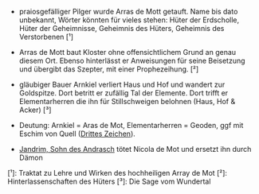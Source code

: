 * praiosgefälliger Pilger wurde Arras de Mott getauft. Name bis dato unbekannt, Wörter könnten für vieles stehen: Hüter der Erdscholle, Hüter der Geheimnisse, Geheimnis des Hüters, Geheimnis des Verstorbenen [¹]
* Arras de Mott baut Kloster ohne offensichtlichem Grund an genau diesem Ort. Ebenso hinterlässt er Anweisungen für seine Beisetzung und übergibt das Szepter, mit einer Prophezeihung. [²]
* gläubiger Bauer Arnkiel verliert Haus und Hof und wandert zur Goldspitze. Dort betritt er zufällig Tal der Elemente. Dort trifft er Elementarherren die ihn für Stillschweigen belohnen (Haus, Hof & Acker) [³]
* Deutung: Arnkiel = Aras de Mot, Elementarherren = Geoden, ggf mit Eschim von Quell ([Drittes Zeichen](Notizen/Drittes%20Zeichen.md)). 

* [Jandrim, Sohn des Andrasch](Personen.md#Jandrim,%20Sohn%20des%20Andrasch) tötet Nicola de Mot und ersetzt ihn durch Dämon




[¹]: Traktat zu Lehre und Wirken des hochheiligen Array de Mot
[²]: Hinterlassenschaften des Hüters
[³]: Die Sage vom Wundertal